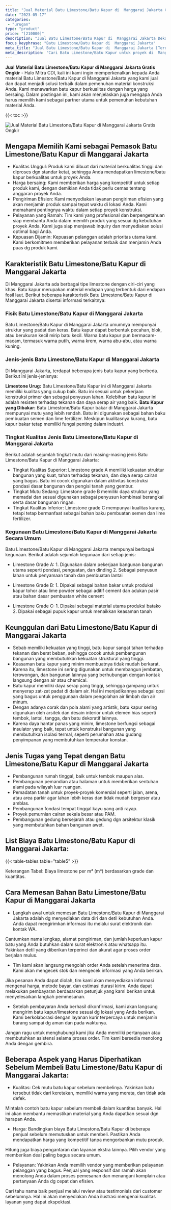 ```yaml
---
title: "Jual Material Batu Limestone/Batu Kapur di  Manggarai Jakarta Gratis Ongkir"
date: "2023-05-17"
categories:
 - "urugan"
type: "product"
price: "[210000]"
description: "Jual Batu Limestone/Batu Kapur di  Manggarai Jakarta Dekat. Batu Limestone/Batu Kapur ini sering dipakai dalam proyek konstruksi sebagai batu alam yang elegan dan awet. Silakan hubungi kami untuk informasi lebih lanjut."
focus_keyphrase: "Batu Limestone/Batu Kapur di  Manggarai Jakarta"
meta_title: "Jual Batu Limestone/Batu Kapur di  Manggarai Jakarta [Terdekat] - CDI"
meta_description: "Cari Batu Limestone/Batu Kapur untuk proyek di  Manggarai Jakarta? Kami memiliki Batu Limestone/Batu Kapur berkualitas untuk batu alam. Dapatkan penawaran terbaik sekarang."
---
```


**Jual Material Batu Limestone/Batu Kapur di  Manggarai Jakarta Gratis Ongkir** - Halo Mitra CDI, kali ini kami ingin memperkenalkan kepada Anda material Batu Limestone/Batu Kapur di  Manggarai Jakarta yang kami jual dan dapat menjadi solusi terbaik dalam pemenuhan material konstruksi Anda. Kami menawarkan batu kapur berkualitas dengan harga yang bersaing. Dalam postingan ini, kami akan menjelaskan juga mengapa Anda harus memilih kami sebagai partner utama untuk pemenuhan kebutuhan material Anda.

{{< toc >}}

![Jual Material Batu Limestone/Batu Kapur di  Manggarai Jakarta Gratis Ongkir](/images/urugan/batu-limestone-41.jpg)

## Mengapa Memilih Kami sebagai Pemasok Batu Limestone/Batu Kapur di  Manggarai Jakarta

*   Kualitas Unggul: Produk kami dibuat dari material berkualitas tinggi dan diproses dgn standar ketat, sehingga Anda mendapatkan limestone/batu kapur berkualitas untuk proyek Anda.
*   Harga bersaing: Kami memberikan harga yang kompetitif untuk setiap produk kami, dengan demikian Anda tidak perlu cemas tentang anggaran proyek Anda.
*   Pengiriman Efisien: Kami menyediakan layanan pengiriman efisien yang akan menjamin produk sampai tepat waktu di lokasi Anda. Kami memahami pentingnya waktu dalam setiap proyek konstruksi.
*   Pelayanan yang Ramah: Tim kami yang profesional dan berpengetahuan siap membantu Anda dalam memilih produk yang sesuai dg kebutuhan proyek Anda. Kami juga siap menjawab inquiry dan menyediakan solusi optimal bagi Anda.
*   Kepuasan Dijamin: Kepuasan pelanggan adalah prioritas utama kami. Kami berkomitmen memberikan pelayanan terbaik dan menjamin Anda puas dg produk kami.

## Karakteristik Batu Limestone/Batu Kapur di  Manggarai Jakarta

Di  Manggarai Jakarta ada berbagai tipe limestone dengan ciri-ciri yang khas. Batu kapur merupakan material endapan yang terbentuk dari endapan fosil laut. Berikut beberapa karakteristik Batu Limestone/Batu Kapur di  Manggarai Jakarta disertai informasi terkaitnya:

### Fisik Batu Limestone/Batu Kapur di  Manggarai Jakarta

Batu Limestone/Batu Kapur di  Manggarai Jakarta umumnya mempunyai struktur yang padat dan keras. Batu kapur dapat berbentuk pecahan, blok, atau berukuran kecil mirip batu kecil. Warna batu kapur pun bermacam-macam, termasuk warna putih, warna krem, warna abu-abu, atau warna kuning.

### Jenis-jenis Batu Limestone/Batu Kapur di  Manggarai Jakarta

Di  Manggarai Jakarta, terdapat beberapa jenis batu kapur yang berbeda. Berikut ini jenis-jenisnya:

**Limestone Urug:** Batu Limestone/Batu Kapur ini di  Manggarai Jakarta memiliki kualitas yang cukup baik. Batu ini sesuai untuk pekerjaan konstruksi primer dan sebagai penyusun lahan. Kelebihan batu kapur ini adalah resisten terhadap tekanan dan daya serap air yang baik.
**Batu Kapur yang Dibakar:** Batu Limestone/Batu Kapur bakar di  Manggarai Jakarta mempunyai mutu yang lebih rendah. Batu ini digunakan sebagai bahan baku pembuatan semen dan lime fertilizer. Meskipun kualitasnya kurang, batu kapur bakar tetap memiliki fungsi penting dalam industri.

### Tingkat Kualitas Jenis Batu Limestone/Batu Kapur di  Manggarai Jakarta

Berikut adalah sejumlah tingkat mutu dari masing-masing jenis Batu Limestone/Batu Kapur di  Manggarai Jakarta:

*   Tingkat Kualitas Superior: Limestone grade A memiliki kekuatan struktur bangunan yang kuat, tahan terhadap tekanan, dan daya serap cairan yang bagus. Batu ini cocok digunakan dalam aktivitas konstruksi pondasi dasar bangunan dan pengisi tanah yang gembur.
*   Tingkat Mutu Sedang: Limestone grade B memiliki daya struktur yang memadai dan sesuai digunakan sebagai penyusun kombinasi berangkal serta dasar bangunan ringan.
*   Tingkat Kualitas Inferior: Limestone grade C mempunyai kualitas kurang, tetapi tetap bermanfaat sebagai bahan baku pembuatan semen dan lime fertilizer.

### Kegunaan Batu Limestone/Batu Kapur di  Manggarai Jakarta Secara Umum

Batu Limestone/Batu Kapur di  Manggarai Jakarta mempunyai berbagai kegunaan. Berikut adalah sejumlah kegunaan dari setiap jenis:

*   Limestone Grade A: 1. Digunakan dalam pekerjaan bangunan bangunan utama seperti pondasi, penguatan, dan dinding 2. Sebagai penyusun lahan untuk penyamaan tanah dan pembuatan lantai

*   Limestone Grade B: 1. Dipakai sebagai bahan bakar untuk produksi kapur tohor atau lime powder sebagai aditif cement dan adukan pasir atau bahan dasar pembuatan white cement

*   Limestone Grade C: 1. Dipakai sebagai material utama produksi batako 2. Dipakai sebagai pupuk kapur untuk menaikkan keasaman tanah

## Keunggulan dari Batu Limestone/Batu Kapur di  Manggarai Jakarta

*   Sebab memiliki kekuatan yang tinggi, batu kapur sangat tahan terhadap tekanan dan berat beban, sehingga cocok untuk pembangunan bangunan yang membutuhkan kekuatan struktural yang tinggi.
*   Keasaman batu kapur yang minim membuatnya tidak mudah berkarat. Karena itu, limestone ini sering digunakan untuk membangun jembatan, terowongan, dan bangunan lainnya yang berhubungan dengan kontak langsung dengan air atau chemical.
*   Batu kapur memiliki daya serap yang tinggi, sehingga gampang untuk menyerap zat-zat padat di dalam air. Hal ini menjadikannya sebagai opsi yang bagus untuk penggunaan dalam pengolahan air limbah dan air minum.
*   Dengan adanya corak dan pola alami yang artistik, batu kapur sering digunakan oleh arsitek dan desain interior untuk elemen hias seperti tembok, lantai, tangga, dan batu dekoratif lainnya.
*   Karena daya hantar panas yang minim, limestone berfungsi sebagai insulator yang baik, tepat untuk konstruksi bangunan yang membutuhkan isolasi termal, seperti perumahan atau gudang penyimpanan yang membutuhkan temperatur konstan.

## Jenis Tugas yang Tepat dengan Batu Limestone/Batu Kapur di  Manggarai Jakarta

*   Pembangunan rumah tinggal, baik untuk tembok maupun alas.
*   Pembangunan pemandian atau halaman untuk memberikan sentuhan alami pada wilayah luar ruangan.
*   Pemadatan tanah untuk proyek-proyek komersial seperti jalan, arena, atau area parkir agar lahan lebih keras dan tidak mudah bergeser atau amblas.
*   Pembangunan fondasi tempat tinggal kayu yang anti rayap.
*   Proyek pemurnian cairan sekala besar atau PAM.
*   Pembangunan gedung bersejarah atau gedung dgn arsitektur klasik yang membutuhkan bahan bangunan awet.

## List Biaya Batu Limestone/Batu Kapur di  Manggarai Jakarta:

{{< table-tables table="table5" >}}

Keterangan Tabel: Biaya limestone per m³ (m³) berdasarkan grade dan kuantitas.

## Cara Memesan Bahan Batu Limestone/Batu Kapur di  Manggarai Jakarta

*   Langkah awal untuk memesan Batu Limestone/Batu Kapur di  Manggarai Jakarta adalah dg menyediakan data diri dan detil kebutuhan Anda. Anda dapat mengirimkan informasi itu melalui surat elektronik dan kontak WA.

Cantumkan nama lengkap, alamat pengiriman, dan jumlah keperluan kapur batu yang Anda butuhkan dalam surat elektronik atau whatsapp itu. Yakinkan detil yang diberikan terperinci dan akurat agar proses order berjalan mulus.
*   Tim kami akan langsung mengolah order Anda setelah menerima data. Kami akan mengecek stok dan mengecek informasi yang Anda berikan.

Jika pesanan Anda dapat diolah, tim kami akan menyediakan informasi mengenai harga, metode bayar, dan estimasi durasi kirim. Anda dapat melakukan pembayaran berdasarkan petunjuk yang kami berikan untuk menyelesaikan langkah pemmesanan.
*   Setelah pembayaran Anda berhasil dikonfirmasi, kami akan langsung mengirim batu kapur/limestone sesuai dg lokasi yang Anda berikan. Kami berkolaborasi dengan layanan kurir terpercaya untuk menjamin barang sampai dg aman dan pada waktunya.

Jangan ragu untuk menghubungi kami jika Anda memiliki pertanyaan atau membutuhkan asistensi selama proses order. Tim kami bersedia menolong Anda dengan gembira.

## Beberapa Aspek yang Harus Diperhatikan Sebelum Membeli Batu Limestone/Batu Kapur di  Manggarai Jakarta:

*   Kualitas: Cek mutu batu kapur sebelum membelinya. Yakinkan batu tersebut tidak dari keretakan, memiliki warna yang merata, dan tidak ada defek.

Mintalah contoh batu kapur sebelum membeli dalam kuantitas banyak. Hal ini akan membantu memastikan material yang Anda dapatkan sesuai dgn harapan Anda.
*   Harga: Bandingkan biaya Batu Limestone/Batu Kapur di beberapa penjual sebelum memutuskan untuk membeli. Pastikan Anda mendapatkan harga yang kompetitif tanpa mengorbankan mutu produk.

Hitung juga biaya pengantaran dan layanan ekstra lainnya. Pilih vendor yang memberikan deal paling bagus secara umum.
*   Pelayanan: Yakinkan Anda memilih vendor yang memberikan pelayanan pelanggan yang bagus. Penjual yang responsif dan ramah akan menolong Anda dalam proses pemesanan dan menangani komplain atau pertanyaan Anda dg cepat dan efisien.

Cari tahu nama baik penjual melalui review atau testimonials dari customer sebelumnya. Hal ini akan menyediakan Anda ilustrasi mengenai kualitas layanan yang dapat ekspektasi.